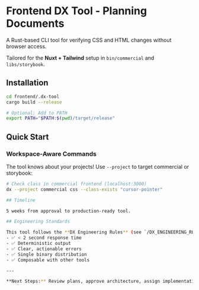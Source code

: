 # Frontend DX Tool - Planning Documents

A Rust-based CLI tool for verifying CSS and HTML changes without browser access.

Tailored for the **Nuxt + Tailwind** setup in `bin/commercial` and `libs/storybook`.

## Installation

```bash
cd frontend/.dx-tool
cargo build --release

# Optional: Add to PATH
export PATH="$PATH:$(pwd)/target/release"
```

## Quick Start

### Workspace-Aware Commands

The tool knows about your projects! Use `--project` to target commercial or storybook:

```bash
# Check class in commercial frontend (localhost:3000)
dx --project commercial css --class-exists "cursor-pointer"

## Timeline

5 weeks from approval to production-ready tool.

## Engineering Standards

This tool follows the **DX Engineering Rules** (see `/DX_ENGINEERING_RULES.md`):
- ✅ < 2 second response time
- ✅ Deterministic output
- ✅ Clear, actionable errors
- ✅ Single binary distribution
- ✅ Composable with other tools

---

**Next Steps:** Review plans, approve architecture, assign implementation team.
